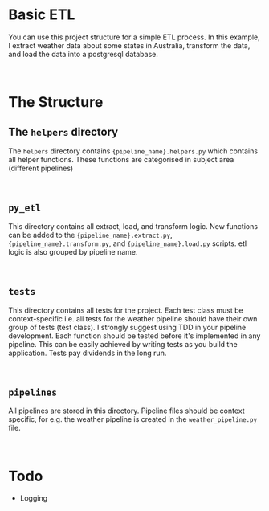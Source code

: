 # Basic ETL

You can use this project structure for a simple ETL process. In this example, I extract weather data about some states in Australia, transform the data, and load the data into a postgresql database.

<br/>

# The Structure

## The ```helpers``` directory
The ```helpers``` directory contains ```{pipeline_name}.helpers.py``` which contains all helper functions. These functions are categorised in subject area (different pipelines)

<br/>

## ```py_etl``` 
This directory contains all extract, load, and transform logic. New functions can be added to the ```{pipeline_name}.extract.py```, ```{pipeline_name}.transform.py```, and ```{pipeline_name}.load.py``` scripts. etl logic is also grouped by pipeline name.

<br/>

## ```tests```
This directory contains all tests for the project. Each test class must be context-specific i.e. all tests for the weather pipeline should have their own group of tests (test class). I strongly suggest using TDD in your pipeline development. Each function should be tested before it's implemented in any pipeline. This can be easily achieved by writing tests as you build the application. Tests pay dividends in the long run.

<br/>

## ```pipelines```
All pipelines are stored in this directory. Pipeline files should be context specific, for e.g. the weather pipeline is created in the ```weather_pipeline.py``` file.


<br/>


# Todo 
- Logging
